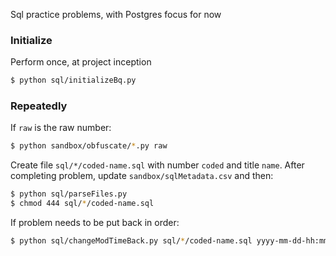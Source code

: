 Sql practice problems, with Postgres focus for now

### Initialize
Perform once, at project inception
```bash
$ python sql/initializeBq.py
```

### Repeatedly
If `raw` is the raw number:
```bash
$ python sandbox/obfuscate/*.py raw
```
Create file `sql/*/coded-name.sql` with number `coded` and title `name`. After completing problem, update `sandbox/sqlMetadata.csv` and then:
```bash
$ python sql/parseFiles.py
$ chmod 444 sql/*/coded-name.sql
```
If problem needs to be put back in order:
```bash
$ python sql/changeModTimeBack.py sql/*/coded-name.sql yyyy-mm-dd-hh:mm:ss
```

